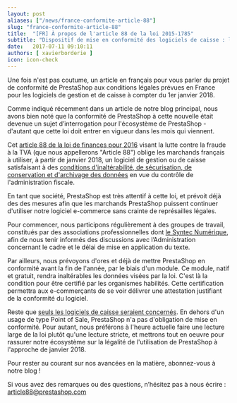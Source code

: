 ```yaml
---
layout: post
aliases: ["/news/france-conformite-article-88"]
slug: "france-conformite-article-88"
title:  "[FR] À propos de l'article 88 de la loi 2015-1785"
subtitle: "Dispositif de mise en conformité des logiciels de caisse : l’approche de PrestaShop"
date:   2017-07-11 09:10:11
authors: [ xavierborderie ]
icon: icon-check
---
```


Une fois n'est pas coutume, un article en français pour vous parler du projet de conformité de PrestaShop aux conditions légales prévues en France pour les logiciels de gestion et de caisse à compter du 1er janvier 2018.

Comme indiqué récemment dans un article de notre blog principal, nous avons bien noté que la conformité de PrestaShop à cette nouvelle était devenue un sujet d’interrogation pour l'écosystème de PrestaShop - d'autant que cette loi doit entrer en vigueur dans les mois qui viennent.

Cet [article 88 de la loi de finances pour 2016](https://www.legifrance.gouv.fr/affichTexteArticle.do?idArticle=JORFARTI000031732968&categorieLien=id&cidTexte=JORFTEXT000031732865) visant la lutte contre la fraude à la TVA (que nous appellerons "Article 88") oblige les marchands français à utiliser, à partir de janvier 2018, un logiciel de gestion ou de caisse satisfaisant à des [conditions d'inaltérabilité, de sécurisation, de conservation et d'archivage des données](https://www.service-public.fr/professionnels-entreprises/actualites/A10279) en vue du contrôle de l'administration fiscale.

En tant que société, PrestaShop est très attentif à cette loi, et prévoit déjà des des mesures afin que les marchands PrestaShop puissent continuer d'utiliser notre logiciel e-commerce sans crainte de représailles légales.

Pour commencer, nous participons régulièrement à des groupes de travail, constitués par des associations professionnelles dont [le Syntec Numérique](https://syntec-numerique.fr/actu-informatique/logiciels-securises-assouplissement-dispositif), afin de nous tenir informés des discussions avec l’Administration concernant le cadre et le délai de mise en application du texte.

Par ailleurs, nous prévoyons d'ores et déjà de mettre PrestaShop en conformité avant la fin de l'année, par le biais d'un module. Ce module, natif et gratuit, rendra inaltérables les données visées par la loi. C'est là la condition pour être certifié par les organismes habilités. Cette certification permettra aux e-commerçants de se voir délivrer une attestation justifiant de la conformité du logiciel.

Reste que [seuls les logiciels de caisse seraient concernés](http://proxy-pubminefi.diffusion.finances.gouv.fr/pub/document/18/22503.pdf). En dehors d'un usage de type Point of Sale, PrestaShop n'a pas d'obligation de mise en conformité. Pour autant, nous préférons à l'heure actuelle faire une lecture large de la loi plutôt qu'une lecture stricte, et mettrons tout en oeuvre pour rassurer notre écosystème sur la légalité de l'utilisation de PrestaShop à l'approche de janvier 2018.

Pour rester au courant sur nos avancées en la matière, abonnez-vous à notre blog !

Si vous avez des remarques ou des questions, n’hésitez pas à nous écrire : article88@prestashop.com

